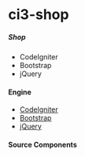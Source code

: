 # ci3-shop
##### Shop

- CodeIgniter
- Bootstrap
- jQuery


#### Engine
- [CodeIgniter](https://codeigniter.com)
- [Bootstrap](https://getbootstrap.com/)
- [jQuery](https://jquery.com/)

#### Source Components
